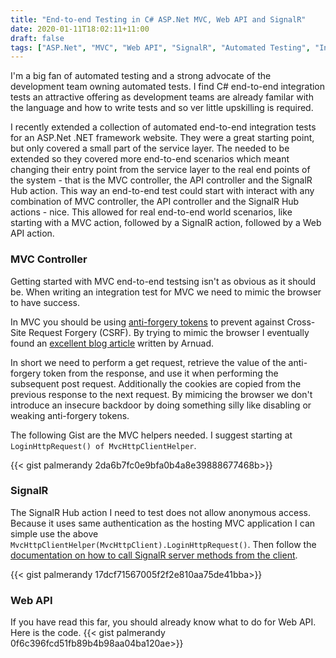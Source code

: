 ```yaml
---
title: "End-to-end Testing in C# ASP.Net MVC, Web API and SignalR"
date: 2020-01-11T18:02:11+11:00
draft: false
tags: ["ASP.Net", "MVC", "Web API", "SignalR", "Automated Testing", "Integration Testing", "End-to-End Testing", ".NET"]
---
```


I'm a big fan of automated testing and a strong advocate of the development team owning automated tests.  I find C# end-to-end integration tests an attractive offering as development teams are already familar with the language and how to write tests and so ver little upskilling is required.  

I recently extended a collection of automated end-to-end integration tests for an ASP.Net .NET framework website.  They were a great starting point, but only covered a small part of the service layer.  The needed to be extended so they covered more end-to-end scenarios which meant changing their entry point from the service layer to the real end points of the system - that is the MVC controller, the API controller and the SignalR Hub action. This way an end-to-end test could start with interact with any combination of MVC controller, the API controller and the SignalR Hub actions - nice.  This allowed for real end-to-end world scenarios, like starting with a MVC action, followed by a SignalR action, followed by a Web API action.

### MVC Controller

Getting started with MVC end-to-end testsing isn't as obvious as it should be.  When writing an integration test for MVC we need to mimic the browser to have success.  

In MVC you should be using [anti-forgery tokens](https://docs.microsoft.com/en-us/aspnet/web-api/overview/security/preventing-cross-site-request-forgery-csrf-attacks) to prevent against Cross-Site Request Forgery (CSRF).  By trying to mimic the browser I eventually found an [excellent blog article](https://geeklearning.io/asp-net-core-mvc-testing-and-the-synchronizer-token-pattern/) written by Arnuad.  

In short we need to perform a get request, retrieve the value of the anti-forgery token from the response, and use it when performing the subsequent post request.  Additionally the cookies are copied from the previous response to the next request. By mimicing the browser we don't introduce an insecure backdoor by doing something silly like disabling or weaking anti-forgery tokens.

The following Gist are the MVC helpers needed. I suggest starting at ```LoginHttpRequest() of MvcHttpClientHelper```.

{{< gist palmerandy 2da6b7fc0e9bfa0b4a8e39888677468b>}}

### SignalR

The SignalR Hub action I need to test does not allow anonymous access.  Because it uses same authentication as the hosting MVC application I can simple use the above ```MvcHttpClientHelper(MvcHttpClient).LoginHttpRequest()```.  Then follow the [documentation on how to call SignalR server methods from the client](https://docs.microsoft.com/en-us/aspnet/signalr/overview/guide-to-the-api/hubs-api-guide-net-client#how-to-call-server-methods-from-the-client).  

{{< gist palmerandy 17dcf71567005f2f2e810aa75de41bba>}}

### Web API

If you have read this far, you should already know what to do for Web API.  Here is the code.
{{< gist palmerandy 0f6c396fcd51fb89b4b98aa04ba120ae>}}